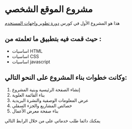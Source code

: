 # مشروع الموقع الشخصي 
هذا هو المشروع الأول في كورس [دورة تطوير واجهات المستخدم](https://academy.hsoub.com/learn/front-end-web-development/)

## حيث قمت فيه بتطبيق ما تعلمته من :
* اساسيات HTML
* اساسيات CSS
* اساسيات javascript

## وكانت خطوات بناء المشروع على النحو التالي:
01. إنشاء الصفحة الرئيسية وبنية المشروع
02. بناء القائمة العلوية
03. عرض المعلومات الوصفية والنشرة البريدية
04. خصائص المشاريع والجزء السفلي
05. بناء صفحة معرض الأعمال

يمكنك دائما طلب خدماتي على من خلال الرابط التالي 